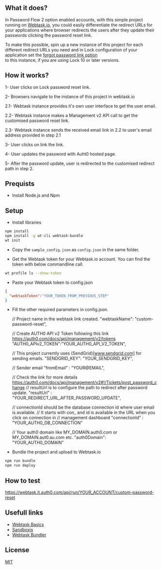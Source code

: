 ## What it does?

In Password Flow 2 option enabled accounts, with this simple project running on [Webtask.io](https://webtask.io), 
you could easily differentiate the redirect URLs for your applications where browser redirects the users after 
they update their passwords clicking the password reset link.

To make this possible, spin up a new instance of this project for each different redirect URLs you need and in 
Lock configuration of your application set the [forgot password link option](https://auth0.com/docs/libraries/lock/v10/customization#forgotpasswordlink-string-)  
to this instance, if you are using Lock 10 or later versions.

## How it works?

1- User clicks on Lock password reset link.

2- Browsers navigate to the instance of this project in webtask.io

2.1- Webtask instance provides it's own user interface to get the user email.

2.2- Webtask instance makes a Management v2 API call to get the customised password reset link.

2.3- Webtask instance sends the received email link in 2.2 to user's email address provided in step 2.1

3- User clicks on link the link.

4- User updates the password with Auht0 hosted page.

5- After the password update, user is redirected to the customised redirect path in step 2.

## Prequists
* Install Node.js and Npm 

## Setup
* Install libraries

```bash
npm install
npm install -g wt-cli webtask-bundle
wt init
```
* Copy the `sample_config.json` as `config.json` in the same folder.

* Get the Webtask token for your Webtask.io account. You can find the token with below commandline call.
 
```bash   
wt profile ls --show-token
```

* Paste your Webtask token to config.json
```json  
{
  "webtaskToken":"YOUR_TOKEN_FROM_PREVIOUS_STEP"
}
```

* Fill the other required parameters in config.json.

  // Project name in the webtask link created.
  "webtaskName": "custom-password-reset",
  
  // Create AUTH0 API v2 Token following this link https://auth0.com/docs/api/management/v2/tokens
  "AUTH0_APIv2_TOKEN":"YOUR_AUTH0_API_V2_TOKEN",
  
  // This project currently uses (SendGrid)[www.sendgrid.com] for sending emails. 
  "SENDGRID_KEY": "YOUR_SENDGRID_KEY",
  
  // Sender email
  "fromEmail" : "YOUR@EMAIL",
  
  // Check the link for more details https://auth0.com/docs/api/management/v2#!/Tickets/post_password_change
  // resultUrl is to configure the path to redirect after password update.
  "resultUrl" : "YOUR_REDIRECT_URL_AFTER_PASSWORD_UPDATE",
  
  // connectionId should be the database connection id where user email is available.
  // It starts with con_ and id is available in the URL when you click on connection in 
  // management dashboard
  "connectionId" : "YOUR_AUTH0_DB_CONNECTION"

  // Your auth0 domain like MY_DOMAIN.auth0.com or MY_DOMAIN.aut0.au.com etc.
  "auth0Domain": "YOUR_AUTH0_DOMAIN"

* Bundle the project and upload to Webtask.io

```bash
npm run bundle
npm run deploy
```
## How to test
https://webtask.it.auth0.com/api/run/YOUR_ACCOUNT/custom-password-reset

## Usefull links
* [Webtask Basics](https://webtask.io/docs/101)
* [Sandboxjs](https://webtask.io/docs/sandboxjs)
* [Webtask Bundler](https://github.com/auth0/webtask-bundle)

## License
[MIT](LICENSE)